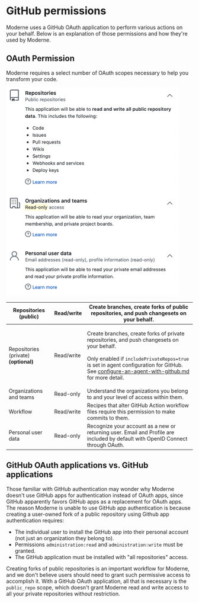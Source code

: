 # GitHub permissions

Moderne uses a GitHub OAuth application to perform various actions on your behalf. Below is an explanation of those permissions and how they're used by Moderne.

## OAuth Permission

Moderne requires a select number of OAuth scopes necessary to help you transform your code.

![](../.gitbook/assets/authentication-github-permissions.png)

| Repositories (public)                 | Read/write | Create branches, create forks of public repositories, and push changesets on your behalf.                                                                                                                                                                                                                                                               |
| ------------------------------------- | ---------- | ------------------------------------------------------------------------------------------------------------------------------------------------------------------------------------------------------------------------------------------------------------------------------------------------------------------------------------------------------- |
| Repositories (private) **(optional)** | Read/write | <p>Create branches, create forks of private repositories, and push changesets on your behalf.<br><br>Only enabled if <code>includePrivateRepos=true</code> is set in agent configuration for GitHub. See <a data-mention href="../how-to/on-premise-agent/configure-an-agent-with-github.md">configure-an-agent-with-github.md</a> for more detail.</p> |
| Organizations and teams               | Read-only  | Understand the organizations you belong to and your level of access within them.                                                                                                                                                                                                                                                                        |
| Workflow                              | Read/write | Recipes that alter GitHub Action workflow files require this permission to make commits to them.                                                                                                                                                                                                                                                        |
| Personal user data                    | Read-only  | Recognize your account as a new or returning user. Email and Profile are included by default with OpenID Connect through OAuth.                                                                                                                                                                                                                         |

## GitHub OAuth applications vs. GitHub applications

Those familiar with GitHub authentication may wonder why Moderne doesn't use GitHub apps for authentication instead of OAuth apps, since GitHub apparently favors GitHub apps as a replacement for OAuth apps. The reason Moderne is unable to use GitHub app authentication is because creating a user-owned fork of a public repository using Github app authentication requires:

* The individual user to install the GitHub app into their personal account (not just an organization they belong to).
* Permissions `administration:read` and `administration:write` must be granted.
* The GitHub application must be installed with "all repositories" access.

Creating forks of public repositories is an important workflow for Moderne, and we don't believe users should need to grant such permissive access to accomplish it. With a GitHub OAuth application, all that is necessary is the `public_repo` scope, which doesn't grant Moderne read and write access to all your private repositories without restriction.
